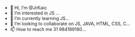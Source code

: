 - 👋 Hi, I’m @JrKaio
- 👀 I’m interested in JS ...
- 🌱 I’m currently learning  JS...
- 💞️ I’m looking to collaborate on JS, JAVA, HTML, CSS, C...
- 📫 How to reach me  31 984189180...

<!---
JrKaio/JrKaio is a ✨ special ✨ repository because its `README.md` (this file) appears on your GitHub profile.
You can click the Preview link to take a look at your changes.
--->
